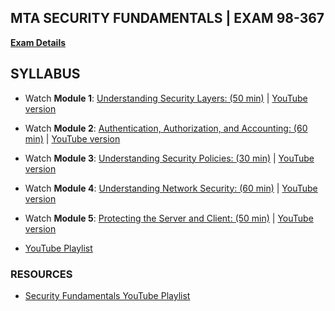 ## MTA SECURITY FUNDAMENTALS | EXAM 98-367

**[Exam Details](https://www.microsoft.com/en-us/learning/exam-98-367.aspx)**

## SYLLABUS

- Watch **Module 1**: [Understanding Security Layers: (50 min)](https://openedx.microsoft.com/embed_player/block-v1:Microsoft+70144+2018_T3+type@azure_media_services+block@bed836111a6a45d5ad93df0564b23fc8) | [YouTube version](https://www.youtube.com/watch?v=oZ7wNw6QSdE&list=PLIoX3-mcY80gXKw6NnPy7NTev55T7LU_k&index=3&t=0s)

- Watch **Module 2**: [Authentication, Authorization, and Accounting: (60 min)](https://openedx.microsoft.com/embed_player/block-v1:Microsoft+70144+2018_T3+type@azure_media_services+block@295ce351ee4c423b9953cca04d3d3a97) | [YouTube version](https://www.youtube.com/watch?v=tR5CULv_IB4&list=PLIoX3-mcY80gXKw6NnPy7NTev55T7LU_k&index=2&t=0s)

- Watch **Module 3**: [Understanding Security Policies: (30 min)](https://openedx.microsoft.com/embed_player/block-v1:Microsoft+70144+2018_T3+type@azure_media_services+block@25d290ec16a94b8f87d42d13a321b3ef) | [YouTube version](https://www.youtube.com/watch?v=cVD4Ggse3m0&list=PLIoX3-mcY80gXKw6NnPy7NTev55T7LU_k&index=4&t=0s)

- Watch **Module 4**: [Understanding Network Security: (60 min)](https://openedx.microsoft.com/embed_player/block-v1:Microsoft+70144+2018_T3+type@azure_media_services+block@aa7cb01e150443eb81d337ad95ea0a5d) | [YouTube version](https://www.youtube.com/watch?v=ztYxeyxpqA0&list=PLIoX3-mcY80gXKw6NnPy7NTev55T7LU_k&index=5&t=0s)

- Watch **Module 5**: [Protecting the Server and Client: (50 min)](https://openedx.microsoft.com/embed_player/block-v1:Microsoft+70144+2018_T3+type@azure_media_services+block@6c2de807d3a248469cde90ea0056281e) | [YouTube version](https://www.youtube.com/watch?v=CTIygGJ2KV8&list=PLIoX3-mcY80gXKw6NnPy7NTev55T7LU_k&index=6&t=0s)

- [YouTube Playlist](https://www.youtube.com/playlist?list=PLIoX3-mcY80gXKw6NnPy7NTev55T7LU_k)

### RESOURCES

- [Security Fundamentals YouTube Playlist](https://www.youtube.com/watch?v=tfVR4kGFI08&list=PLsrZV8shpwjM_1DN5M-070MXqZPsZYa49)

